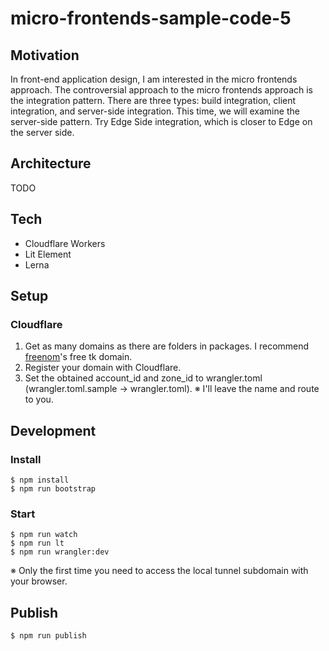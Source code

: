 # micro-frontends-sample-code-5
## Motivation

In front-end application design, I am interested in the micro frontends approach.
The controversial approach to the micro frontends approach is the integration pattern.
There are three types: build integration, client integration, and server-side integration.
This time, we will examine the server-side pattern. 
Try Edge Side integration, which is closer to Edge on the server side.

## Architecture

TODO

## Tech

* Cloudflare Workers
* Lit Element
* Lerna

## Setup
### Cloudflare

1. Get as many domains as there are folders in packages. I recommend [freenom](https://freenom.com/)'s free tk domain.
2. Register your domain with Cloudflare.
3. Set the obtained account_id and zone_id to wrangler.toml (wrangler.toml.sample → wrangler.toml). ※ I'll leave the name and route to you.

## Development
### Install

```
$ npm install
$ npm run bootstrap
```

### Start

```
$ npm run watch
$ npm run lt
$ npm run wrangler:dev
```

※ Only the first time you need to access the local tunnel subdomain with your browser.

## Publish

```
$ npm run publish
```

